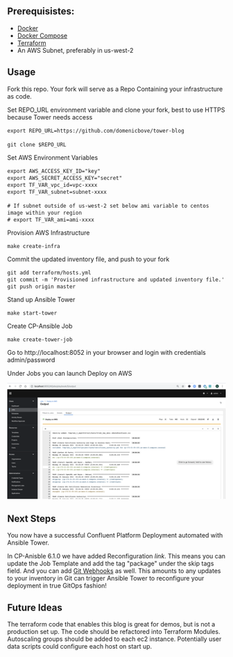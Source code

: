## Prerequisistes:
- [Docker](https://docs.docker.com/desktop/)
- [Docker Compose](https://docs.docker.com/compose/install/)
- [Terraform](https://www.terraform.io/downloads.html)
- An AWS Subnet, preferably in us-west-2

## Usage
Fork this repo. Your fork will serve as a Repo Containing your infrastructure as code.

Set REPO_URL environment variable and clone your fork, best to use HTTPS because Tower needs access
```
export REPO_URL=https://github.com/domenicbove/tower-blog

git clone $REPO_URL
```

Set AWS Environment Variables
```
export AWS_ACCESS_KEY_ID="key"
export AWS_SECRET_ACCESS_KEY="secret"
export TF_VAR_vpc_id=vpc-xxxx
export TF_VAR_subnet=subnet-xxxx

# If subnet outside of us-west-2 set below ami variable to centos image within your region
# export TF_VAR_ami=ami-xxxx
```

Provision AWS Infrastructure
```
make create-infra
```

Commit the updated inventory file, and push to your fork
```
git add terraform/hosts.yml
git commit -m 'Provisioned infrastructure and updated inventory file.'
git push origin master
```

Stand up Ansible Tower
```
make start-tower
```

Create CP-Ansible Job
```
make create-tower-job
```

Go to http://localhost:8052 in your browser and login with credentials admin/password

Under Jobs you can launch Deploy on AWS

![](screenshots/job-output.png)

## Next Steps
You now have a successful Confluent Platform Deployment automated with Ansible Tower.

In CP-Anisble 6.1.0 we have added Reconfiguration *link*. This means you can update the Job Template and add the tag "package" under the skip tags field. And you can add [Git Webhooks](https://docs.ansible.com/ansible-tower/latest/html/userguide/webhooks.html) as well. This amounts to any updates to your inventory in Git can trigger Ansible Tower to reconfigure your deployment in true GitOps fashion!

## Future Ideas
The terraform code that enables this blog is great for demos, but is not a production set up. The code should be refactored into Terraform Modules. Autoscaling groups should be added to each ec2 instance. Potentially user data scripts could configure each host on start up.
